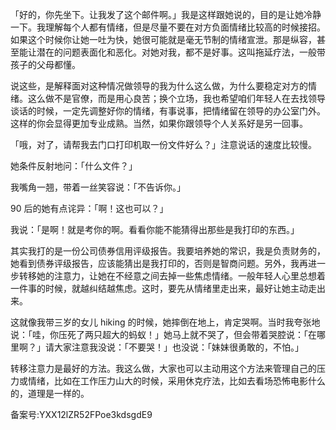 「好的，你先坐下。让我发了这个邮件啊。」我是这样跟她说的，目的是让她冷静一下。我理解每个人都有情绪，但是尽量不要在对方负面情绪比较高的时候接招。如果这个时候你让她一吐为快，她很可能就是毫无节制的情绪宣泄。那是纵容，甚至能让潜在的问题表面化和恶化。对她对我，都不是好事。这叫拖延疗法，一般带孩子的父母都懂。

说这些，是解释面对这种情况做领导的我为什么这么做，为什么要稳定对方的情绪。这么做不是官僚，而是用心良苦；换个立场，我也希望咱们年轻人在去找领导谈话的时候，一定先调整好你的情绪，有事说事，把情绪留在领导的办公室门外。这样的你会显得更加专业成熟。当然，如果你跟领导个人关系好是另一回事。

「哦，对了，请帮我去门口打印机取一份文件好么？」注意说话的速度比较慢。

她条件反射地问：「什么文件？」

我嘴角一翘，带着一丝笑容说：「不告诉你。」

90 后的她有点诧异：「啊！这也可以？」

我说：「是啊！就是考你的啊。看看你能不能猜得出那些是我打印的东西。」

其实我打的是一份公司债券信用评级报告。我要培养她的常识，我是负责财务的，她看到债券评级报告，应该能猜出是我打印的，否则是智商问题。另外，我再进一步转移她的注意力，让她在不经意之间去掉一些焦虑情绪。一般年轻人心里总想着一件事的时候，就越纠结越焦虑。这时，要先从情绪里走出来，最好让她主动走出来。

这就像我带三岁的女儿 hiking 的时候，她摔倒在地上，肯定哭啊。当时我夸张地说：「哇，你压死了两只超大的蚂蚁！」她马上就不哭了，但会带着哭腔说：「在哪里啊？」请大家注意我没说：「不要哭！」也没说：「妹妹很勇敢的，不怕。」

转移注意力是最好的方法。我这么做，大家也可以主动用这个方法来管理自己的压力或情绪，比如在工作压力山大的时候，采用休克疗法，比如去看场恐怖电影什么的，道理是一样的。

备案号:YXX12lZR52FPoe3kdsgdE9